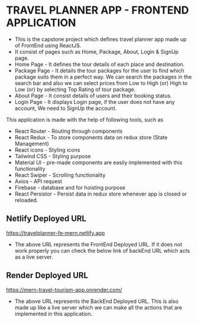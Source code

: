 # TRAVEL PLANNER APP - FRONTEND APPLICATION
- This is the capstone project which defines travel planner app made up of FrontEnd using ReactJS.
- It consist of pages such as Home, Package, About, Login & SignUp page.
- Home Page - It defines the tour details of each place and destination.
- Package Page - It details the tour packages for the user to find which package suits them in a perfect way. We can search the packages in the search bar and also we can select prices from Low to High (or) High to Low (or) by selecting Top Rating of tour package.
- About Page - It consist details of users and their booking status.
- Login Page - It displays Login page, if the user does not have any account, We need to SignUp the account.

This application is made with the help of following tools, such as
  - React Router - Routing through components
  - React Redux - To store components data on redux store (State Management)
  - React icons - Styling icons
  - Tailwind CSS - Styling purpose
  - Material UI - pre-made components are easily implemented with this functionality
  - React Swiper - Scrolling functionality
  - Axios - API request
  - Firebase - database and for hoisting purpose
  - React Persistor - Persist data in redux store whenever app is closed or reloaded.

## Netlify Deployed URL 

https://travelplanner-fe-mern.netlify.app

- The above URL represents the FrontEnd Deployed URL. If it does not work properly you can check the below link of backEnd URL which acts as a live server.

## Render Deployed URL

https://mern-travel-tourism-app.onrender.com/

 - The above URL represents the BackEnd Deployed URL. This is also made up like a live server which we can make all the actions that are implemented in this application.
